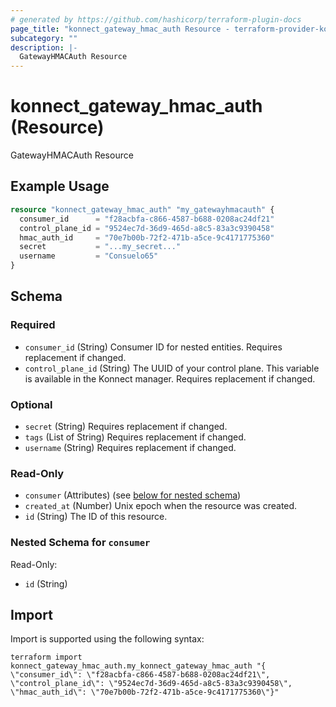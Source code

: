 ```yaml
---
# generated by https://github.com/hashicorp/terraform-plugin-docs
page_title: "konnect_gateway_hmac_auth Resource - terraform-provider-konnect"
subcategory: ""
description: |-
  GatewayHMACAuth Resource
---
```


# konnect_gateway_hmac_auth (Resource)

GatewayHMACAuth Resource

## Example Usage

```terraform
resource "konnect_gateway_hmac_auth" "my_gatewayhmacauth" {
  consumer_id      = "f28acbfa-c866-4587-b688-0208ac24df21"
  control_plane_id = "9524ec7d-36d9-465d-a8c5-83a3c9390458"
  hmac_auth_id     = "70e7b00b-72f2-471b-a5ce-9c4171775360"
  secret           = "...my_secret..."
  username         = "Consuelo65"
}
```

<!-- schema generated by tfplugindocs -->
## Schema

### Required

- `consumer_id` (String) Consumer ID for nested entities. Requires replacement if changed.
- `control_plane_id` (String) The UUID of your control plane. This variable is available in the Konnect manager. Requires replacement if changed.

### Optional

- `secret` (String) Requires replacement if changed.
- `tags` (List of String) Requires replacement if changed.
- `username` (String) Requires replacement if changed.

### Read-Only

- `consumer` (Attributes) (see [below for nested schema](#nestedatt--consumer))
- `created_at` (Number) Unix epoch when the resource was created.
- `id` (String) The ID of this resource.

<a id="nestedatt--consumer"></a>
### Nested Schema for `consumer`

Read-Only:

- `id` (String)

## Import

Import is supported using the following syntax:

```shell
terraform import konnect_gateway_hmac_auth.my_konnect_gateway_hmac_auth "{ \"consumer_id\": \"f28acbfa-c866-4587-b688-0208ac24df21\",  \"control_plane_id\": \"9524ec7d-36d9-465d-a8c5-83a3c9390458\",  \"hmac_auth_id\": \"70e7b00b-72f2-471b-a5ce-9c4171775360\"}"
```
